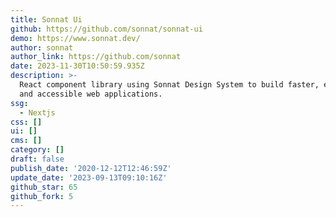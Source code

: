 ```yaml
---
title: Sonnat Ui
github: https://github.com/sonnat/sonnat-ui
demo: https://www.sonnat.dev/
author: sonnat
author_link: https://github.com/sonnat
date: 2023-11-30T10:50:59.935Z
description: >-
  React component library using Sonnat Design System to build faster, elegant,
  and accessible web applications.
ssg:
  - Nextjs
css: []
ui: []
cms: []
category: []
draft: false
publish_date: '2020-12-12T12:46:59Z'
update_date: '2023-09-13T09:10:16Z'
github_star: 65
github_fork: 5
---
```

